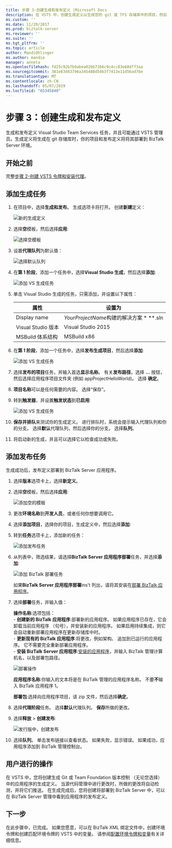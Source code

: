 ```yaml
---
title: 步骤 3-创建生成和发布定义 |Microsoft Docs
description: 在 VSTS 中，创建生成定义以生成您的 git 或 TFS 存储库中的项目，然后创建发布定义部署 BizTalk Server 应用程序
ms.custom: ''
ms.date: 11/20/2017
ms.prod: biztalk-server
ms.reviewer: ''
ms.suite: ''
ms.tgt_pltfrm: ''
ms.topic: article
author: MandiOhlinger
ms.author: mandia
manager: anneta
ms.openlocfilehash: fd25c92b7b9abea02bb7366c9c4cc83e68dff3aa
ms.sourcegitcommit: 381e83d43796a345488d54b3f7413e11d56ad7be
ms.translationtype: MT
ms.contentlocale: zh-CN
ms.lasthandoff: 05/07/2019
ms.locfileid: "65345840"
---
```

# <a name="step-3-create-the-build-and-release-definition"></a>步骤 3：创建生成和发布定义

生成和发布定义 Visual Studio Team Services 任务，并且可能通过 VSTS 管理员。生成定义将生成在 git 存储库时，你的项目和发布定义将将其部署到 BizTalk Server 环境。 

## <a name="before-you-begin"></a>开始之前
完整[步骤 2-创建 VSTS 令牌和安装代理](feature-pack-create-vsts-token.md)。

## <a name="add-the-build-tasks"></a>添加生成任务
1. 在项目中，选择**生成和发布**。 生成选项卡将打开。 创建**新建**定义：

    ![新的生成定义](../core/media/vsts-new-definition.png)

2. 选择**空**模板，然后选择**应用**:  

    ![选择空模板](../core/media/vsts-emtpy-template.png)
 
3. 设置**代理队列**为默认值： 

    ![选择默认队列](../core/media/vsts-select-agent-queue.png)

4. 在**第 1 阶段**，添加一个任务中，选择**Visual Studio 生成**，然后选择**添加**:

    ![添加 VS 生成任务](../core/media/vsts-add-visual-studio-task.png)

5. 单击 Visual Studio 生成的任务，只需添加，并设置以下属性：  

    | 属性 | 设置为 |
    | --- | --- | 
    | Display name | *YourProjectName*构建的解决方案 * *\*.sln | 
    | Visual Studio 版本 | Visual Studio 2015 | 
    | MSBuild 体系结构 | MSBuild x86 | 

6. 在**第 1 阶段**，添加一个任务中，选择**发布生成项目**，然后选择**添加**: 

    ![添加 VS 生成任务](../core/media/vsts-add-publish-build-task.png)

7. 选择**发布的项目**任务，并输入首选**显示名称**。 有关**发布路径**，选择 **...** 按钮，然后选择应用程序项目文件夹 (例如 appProjectHelloWorld)。 选择 **确定**。

8. **项目名称**可以是任何需要的内容。 选择“保存”。 

9. 转到**触发器**，并设置**触发状态**到**已启用**:  

    ![添加 VS 生成任务](../core/media/vsts-continuous-integration.png)

10. **保存并排队**来测试你的生成定义。 进行排队时，系统会提示输入代理队列和你的分支。 选择**默认**代理队列，然后选择你的分支。 选择**队列**。  

11. 将启动新的生成，并且可以选择它以检查成功或失败。 

## <a name="add-the-release-tasks"></a>添加发布任务

生成成功后，发布定义部署到 BizTalk Server 应用程序。 

1. 选择**版本**选项卡上，选择**新定义**。 

2. 选择**空**模板，然后选择**应用**:

    ![添加空的模板](../core/media/vsts-empty-release-template.png)

3. 更改**环境名称**到**开发人员**，或者任何你想要调用它。 

4. 选择**添加项目**，选择你的项目，生成定义中，然后选择**添加**: 

5. 转到**任务**选项卡上，添加新的任务： 

    ![添加发布任务](../core/media/vsts-new-release-tasks.png)

6. 从列表中，筛选结果，请选择**BizTalk Server 应用程序部署**任务，并选择**添加**:  

    ![添加 BizTalk 部署任务](../core/media/vsts-biztalk-application-deployment-task.png)

    如果**BizTalk Server 应用程序部署**ins't 列出，请将其安装在[部署 BizTalk 应用程序](https://marketplace.visualstudio.com/items?itemName=ms-biztalk.deploy-biztalk-application)。

7. 选择**部署**任务，并输入值： 

    **操作名称**:选项包括：   
        - **创建新的 BizTalk 应用程序**:部署新的应用程序。 如果应用程序已存在，它会卸载当前应用程序 （句号），并安装新的应用程序。 如果启用持续集成，则它会自动重新部署应用程序在更新存储库中时。   
        - **更新现有的 BizTalk 应用程序**:将更改，例如架构、 追加到已运行的应用程序。 它不需要完全重新部署应用程序。  
        - **安装 BizTalk Server 应用程序**:[安装的应用程序](../core/how-to-install-a-biztalk-application.md)，并输入 BizTalk 管理计算机名，以及部署包路径。  

     ![部署操作](../core/media/vsts-deploy-operations.png)

    **应用程序名称**:你输入的文本将是在 BizTalk 管理的应用程序名称。 不要**不**输入 BizTalk 应用程序 1。

    **部署包**:选择向应用程序项目，该 zip 文件，然后选择**确定**。 

8. 选择**代理阶段**任务。 选择**默认**代理队列。 **保存**所做的更改。

9. 选择**释放** > **创建发布**:  

    ![发行版中，创建发布](../core/media/vsts-create-release.png)

10. 选择**队列**。 单击发布链接以查看状态。 如果失败，显示错误。 如果成功，应用程序添加到 BizTalk 管理控制台。 

## <a name="what-you-did"></a>用户进行的操作

在 VSTS 中，您将创建生成 Git 或 Team Foundation 版本控制 （无论您选择） 中的应用程序的生成定义。 当源代码管理中进行更改时，所做的更改将自动检测，并将它们推送。 在生成完成后，您将创建将部署到 BizTalk Server 中，可以在 BizTalk Server 管理中看到应用程序的发布定义。 

## <a name="next-step"></a>下一步
在此步骤中，已完成。 如果您愿意，可以在 BizTalk XML 绑定文件中，创建环境令牌和创建匹配环境令牌的 VSTS 中的变量。 请参阅[配置环境令牌和变量](configure-environmental-tokens-and-variables-for-automatic-deployment.md)有关详细信息。 
